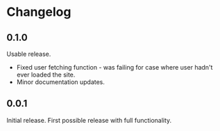 # Changelog

## 0.1.0

Usable release.

* Fixed user fetching function - was failing for case where user hadn't ever loaded the site.
* Minor documentation updates.

## 0.0.1

Initial release. First possible release with full functionality.
